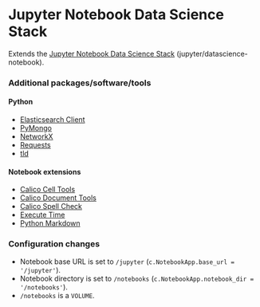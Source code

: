 # Jupyter Notebook Data Science Stack
Extends the [Jupyter Notebook Data Science Stack](https://github.com/jupyter/docker-stacks/tree/master/datascience-notebook) (jupyter/datascience-notebook).

### Additional packages/software/tools
#### Python
 - [Elasticsearch Client](https://elasticsearch-py.readthedocs.org/en/master/)
 - [PyMongo](https://api.mongodb.org/python/current/)
 - [NetworkX](https://networkx.github.io/)
 - [Requests](http://docs.python-requests.org/en/master/)
 - [tld](https://pypi.python.org/pypi/tld)

#### Notebook extensions
 - [Calico Cell Tools](https://github.com/Calysto/notebook-extensions)
 - [Calico Document Tools](https://github.com/Calysto/notebook-extensions)
 - [Calico Spell Check](https://github.com/Calysto/notebook-extensions)
 - [Execute Time](https://github.com/ipython-contrib/IPython-notebook-extensions/tree/master/nbextensions/usability/execute_time)
 - [Python Markdown](https://github.com/ipython-contrib/IPython-notebook-extensions/tree/master/nbextensions/usability/python-markdown)

### Configuration changes
 - Notebook base URL is set to `/jupyter` (`c.NotebookApp.base_url = '/jupyter'`).
 - Notebook directory is set to `/notebooks` (`c.NotebookApp.notebook_dir = '/notebooks'`).
 - `/notebooks` is a `VOLUME`.

